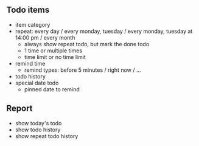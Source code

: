 ## Todo items

* item category
* repeat: every day / every monday, tuesday / every monday, tuesday at 14:00 pm / every month
  * always show repeat todo, but mark the done todo
  * 1 time or multiple times
  * time limit or no time limit
* remind time
  * remind types: before 5 minutes / right now / ...
* todo history
* special date todo
  * pinned date to remind

## Report

* show today's todo
* show todo history
* show repeat todo history


